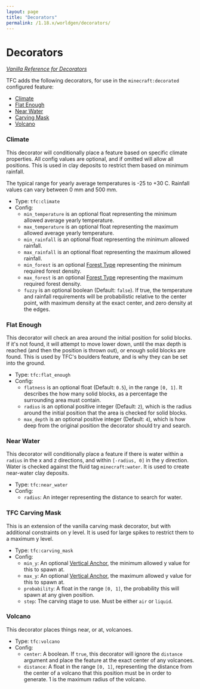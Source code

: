 ```yaml
---
layout: page
title: "Decorators"
permalink: /1.18.x/worldgen/decorators/
---
```


# Decorators

*[Vanilla Reference for Decorators](https://minecraft.fandom.com/wiki/Custom_world_generation#Decorators)*

TFC adds the following decorators, for use in the `minecraft:decorated` configured feature:

- [Climate](#climate)
- [Flat Enough](#flat-enough)
- [Near Water](#near-water)
- [Carving Mask](#carving-mask)
- [Volcano](#volcano)


### Climate

This decorator will conditionally place a feature based on specific climate properties. All config values are optional, and if omitted will allow all positions. This is used in clay deposits to restrict them based on minimum rainfall.

The typical range for yearly average temperatures is -25 to +30 C. Rainfall values can vary between 0 mm and 500 mm.

- Type: `tfc:climate`
- Config:
  - `min_temperature` is an optional float representing the minimum allowed average yearly temperature.
  - `max_temperature` is an optional float representing the maximum allowed average yearly temperature.
  - `min_rainfall` is an optional float representing the minimum allowed rainfall.
  - `max_rainfall` is an optional float representing the maximum allowed rainfall.
  - `min_forest` is an optional [Forest Type](../common-types#forest-type) representing the minimum required forest density.
  - `max_forest` is an optional [Forest Type](../common-types#forest-type) representing the maximum required forest density.
  - `fuzzy` is an optional boolean (Default: `false`). If true, the temperature and rainfall requirements will be probabilistic relative to the center point, with maximum density at the exact center, and zero density at the edges.


### Flat Enough

This decorator will check an area around the initial position for solid blocks. If it's not found, it will attempt to move lower down, until the max depth is reached (and then the position is thrown out), or enough solid blocks are found. This is used by TFC's boulders feature, and is why they can be set into the ground.

- Type: `tfc:flat_enough`
- Config:
  - `flatness` is an optional float (Default: `0.5`), in the range `[0, 1]`. It describes the how many solid blocks, as a percentage the surrounding area must contain.
  - `radius` is an optional positive integer (Default: `2`), which is the radius around the initial position that the area is checked for solid blocks.
  - `max_depth` is an optional positive integer (Default: `4`), which is how deep from the original position the decorator should try and search.

### Near Water

This decorator will conditionally place a feature if there is water within a `radius` in the x and z directions, and within `[-radius, 0]` in the y direction. Water is checked against the fluid tag `minecraft:water`. It is used to create near-water clay deposits.

- Type: `tfc:near_water`
- Config:
  - `radius`: An integer representing the distance to search for water.

### TFC Carving Mask

This is an extension of the vanilla carving mask decorator, but with additional constraints on y level. It is used for large spikes to restrict them to a maximum y level.

- Type: `tfc:carving_mask`
- Config:
  - `min_y`: An optional [Vertical Anchor](../common-types/#vertical-anchor), the minimum allowed y value for this to spawn at.
  - `max_y`: An optional [Vertical Anchor](../common-types/#vertical-anchor), the maximum allowed y value for this to spawn at.
  - `probability`: A float in the range `[0, 1]`, the probability this will spawn at any given position.
  - `step`: The carving stage to use. Must be either `air` or `liquid`.


### Volcano

This decorator places things near, or at, volcanoes.

- Type: `tfc:volcano`
- Config:
  - `center`: A boolean. If `true`, this decorator will ignore the `distance` argument and place the feature at the exact center of any volcanoes.
  - `distance`: A float in the range `[0, 1]`, representing the distance from the center of a volcano that this position must be in order to generate. 1 is the maximum radius of the volcano.
